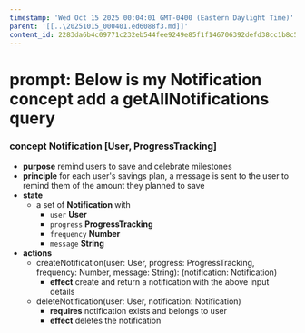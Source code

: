 ```yaml
---
timestamp: 'Wed Oct 15 2025 00:04:01 GMT-0400 (Eastern Daylight Time)'
parent: '[[..\20251015_000401.ed6088f3.md]]'
content_id: 2283da6b4c09771c232eb544fee9249e85f1f146706392defd38cc1b8c54b60f
---
```


# prompt: Below is my Notification concept add a getAllNotifications query

### concept Notification \[User, ProgressTracking]

* **purpose** remind users to save and celebrate milestones
* **principle** for each user's savings plan, a message is sent to the user to remind them of the amount they planned to save
* **state**
  * a set of **Notification** with
    * `user` **User**
    * `progress` **ProgressTracking**
    * `frequency` **Number**
    * `message` **String**
* **actions**
  * createNotification(user: User, progress: ProgressTracking, frequency: Number, message: String): (notification: Notification)
    * **effect** create and return a notification with the above input details
  * deleteNotification(user: User, notification: Notification)
    * **requires** notification exists and belongs to user
    * **effect** deletes the notification
